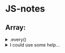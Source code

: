 # JS-notes

## Array:
  

<details>
  <summary>.every()</summary>
    ```c#
    {
      [12, 5, 8, 130, 44].every(elem => elem >= 10) // false ; all els above 10
    }
    \```  
</details>
<details>
<summary>I could use some help...</summary>
<p>

```c#
public class Order
{
    public int OrderId { get; set; }
    public int CustomerId { get; set; }

    public List<int> Products { get; set; }
}
\```

</p>
</details>  
